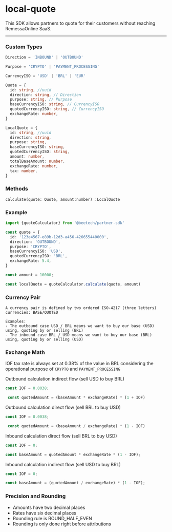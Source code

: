 # local-quote
This SDK allows partners to quote for their customers without reaching RemessaOnline SaaS.

---


### Custom Types


``` typescript
Direction = 'INBOUND' | 'OUTBOUND'

Purpose = 'CRYPTO' | 'PAYMENT_PROCESSING'

CurrencyISO = 'USD' | 'BRL' | 'EUR'

Quote = {
  id: string, //uuid
  direction: string, // Direction
  purpose: string, // Purpose
  baseCurrencyISO: string, // CurrencyISO
  quotedCurrencyISO: string, // CurrencyISO
  exchangeRate: number,
}

LocalQuote = {
  id: string, //uuid
  direction: string,
  purpose: string,
  baseCurrencyISO: string,
  quotedCurrencyISO: string,
  amount: number,
  totalBaseAmount: number,
  exchangeRate: number,
  tax: number,
}
```
### Methods
`calculate(quote: Quote, amount:number) :LocalQuote`
### Example
``` typescript
import {quoteCalculator} from '@beetech/partner-sdk'

const quote = {
  id: '123e4567-e89b-12d3-a456-426655440000',
  direction: 'OUTBOUND',
  purpose: 'CRYPTO',
  baseCurrencyISO: 'USD',
  quotedCurrencyISO: 'BRL',
  exchangeRate: 5.4,
}

const amount = 10000;

const localQuote = quoteCalculator.calculate(quote, amount)
```



### Currency Pair
```
A currency pair is defined by two ordered ISO-4217 (three letters) currencies: BASE/QUOTED

Examples:
- The outbound case USD / BRL means we want to buy our base (USD) using, quoting by or selling (BRL)
- The inbound case BRL / USD means we want to buy our base (BRL) using, quoting by or selling (USD)
```

### Exchange Math

IOF tax rate is always set at 0.38% of the value in BRL considering the operational purpose of `CRYPTO` and `PAYMENT_PROCESSING`



Outbound calculation indirect flow (sell USD to buy BRL)
``` typescript
const IOF = 0.0038;
```

``` typescript
 const quotedAmount = (baseAmount * exchangeRate) * (1 + IOF)
```

Outbound calculation direct flow (sell BRL to buy USD)
``` typescript
const IOF = 0.0038;
```

``` typescript
 const quotedAmount = (baseAmount / exchangeRate) * (1 - IOF)
```

Inbound calculation direct flow (sell BRL to buy USD)
``` typescript
const IOF = 0;
```

``` typescript
const baseAmount = quotedAmount * exchangeRate * (1 - IOF);
```

Inbound calculation indirect flow (sell USD to buy BRL)
``` typescript
const IOF = 0;
```

``` typescript
const baseAmount = (quotedAmount / exchangeRate) * (1 - IOF);
```

### Precision and Rounding
* Amounts have two decimal places
* Rates have six decimal places
* Rounding rule is ROUND_HALF_EVEN
* Rounding is only done right before attributions
